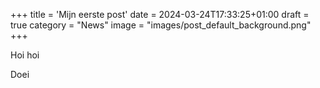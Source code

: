 +++
title = 'Mijn eerste post'
date = 2024-03-24T17:33:25+01:00
draft = true
category = "News"
image = "images/post_default_background.png"
+++

Hoi hoi

<!--more-->

Doei 
